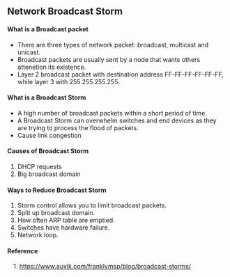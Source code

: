## Network Broadcast Storm

#### What is a Broadcast packet

* There are three types of network packet: broadcast, multicast and unicast.
* Broadcast packets are usually sent by a node that wants others attenetion its existence.
* Layer 2 broadcast packet with destination address FF-FF-FF-FF-FF-FF, while layer 3 with 255.255.255.255. 

#### What is a Broadcast Storm

* A high number of broadcast packets within a short period of time.
* A Broadcast Storm can overwhelm switches and end devices as they are trying to process the flood of packets.
* Cause link congestion

#### Causes of Broadcast Storm

1. DHCP requests
2. Big broadcast domain

#### Ways to Reduce Broadcast Storm

1. Storm control allows you to limit broadcast packets.
2. Split up broadcast domain.
3. How often ARP table are emptied.
4. Switches have hardware failure.
5. Network loop. 

#### Reference

&emsp;1. https://www.auvik.com/franklymsp/blog/broadcast-storms/

